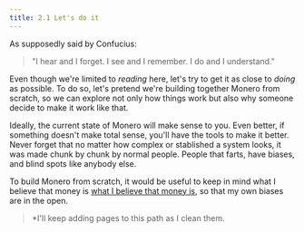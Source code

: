 ```yaml
---
title: 2.1 Let's do it
---
```

As supposedly said by Confucius:

>"I hear and I forget. I see and I remember. I do and I understand."

Even though we're limited to *reading* here, let's try to get it as close to *doing* as possible. To do so, let's pretend we're building together Monero from scratch, so we can explore not only how things work but also why someone decide to make it work like that.

Ideally, the current state of Monero will make sense to you. Even better, if something doesn't make total sense, you'll have the tools to make it better. Never forget that no matter how complex or stablished a system looks, it was made chunk by chunk by normal people. People that farts, have biases, and blind spots like anybody else.

To build Monero from scratch, it would be useful to keep in mind what I believe that money is [what I believe that money is](3%20the%20blueprint%20for%20makers/3.01_money-is-a-battery.md), so that my own biases are in the open.

> *I'll keep adding pages to this path as I clean them.